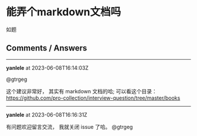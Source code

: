 # 能弄个markdown文档吗

如题

## Comments / Answers

---

**yanlele** at 2023-06-08T16:14:03Z

> 

@gtrgeg 

这个建议非常好， 其实有 markdown 文档的哈;
可以看这个目录： https://github.com/pro-collection/interview-question/tree/master/books



---

**yanlele** at 2023-06-08T16:16:31Z

有问题欢迎留言交流， 我就关闭 issue 了哈。 @gtrgeg
